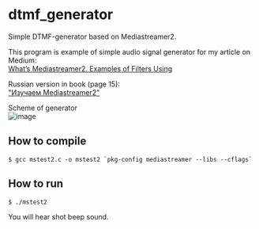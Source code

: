 # dtmf_generator
Simple DTMF-generator based on Mediastreamer2.


This program is example of simple audio signal generator for my article on Medium:<br>
[What’s Mediastreamer2. Examples of Filters Using](https://medium.com/gitconnected/chapter-3-examples-of-using-filters-612f2121301)

Russian version in book (page 15):<br>["Изучаем Mediastreamer2"](https://drive.google.com/file/d/1OEY1VwcelQXMg3oF0HFuolZ11dlFv1lO/view?usp=sharing) 

Scheme of generator<br>
![image](https://user-images.githubusercontent.com/1526432/228306570-0fa9479d-81cc-4a31-bdaa-4f498778fe15.png)

## How to compile

```
$ gcc mstest2.c -o mstest2 `pkg-config mediastreamer --libs --cflags`
```
## How to run

```
$ ./mstest2
```
You will hear shot beep sound.
